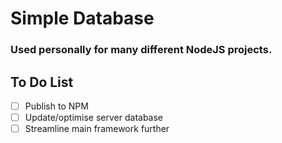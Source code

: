 # Simple Database
### Used personally for many different NodeJS projects.
## To Do List
- [ ] Publish to NPM
- [ ] Update/optimise server database
- [ ] Streamline main framework further